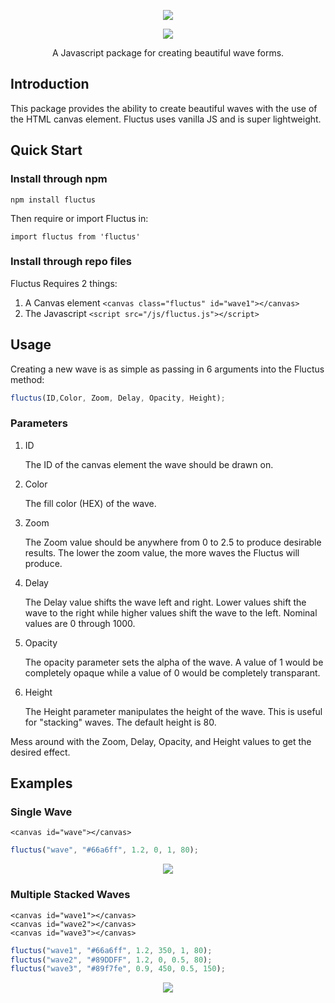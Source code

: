 <p align="center"><img src="https://eagleappteam.com/images/fluctus.png"></p>

<p align="center"><img src="https://eagleappteam.com/images/waves3.png"></p>

<p align="center">A Javascript package for creating beautiful wave forms.</p>

## Introduction

This package provides the ability to create beautiful waves with the use of the HTML canvas element. Fluctus uses vanilla JS and is super lightweight.

## Quick Start

### Install through npm

```
npm install fluctus
```

Then require or import Fluctus in:
```
import fluctus from 'fluctus'
```

### Install through repo files

Fluctus Requires 2 things:

1. A Canvas element ``` <canvas class="fluctus" id="wave1"></canvas> ```
2. The Javascript ``` <script src="/js/fluctus.js"></script> ```

## Usage

Creating a new wave is as simple as passing in 6 arguments into the Fluctus method:

```javascript
fluctus(ID,Color, Zoom, Delay, Opacity, Height); 
```

### Parameters

1. ID

   The ID of the canvas element the wave should be drawn on.
2. Color

   The fill color (HEX) of the wave.
3. Zoom

   The Zoom value should be anywhere from 0 to 2.5 to produce desirable results. The lower the zoom value, the more waves the Fluctus will produce.
4. Delay

   The Delay value shifts the wave left and right. Lower values shift the wave to the right while higher values shift the wave to the left. Nominal values are 0 through 1000.
5. Opacity

   The opacity parameter sets the alpha of the wave. A value of 1 would be completely opaque while a value of 0 would be completely transparant.
6. Height

   The Height parameter manipulates the height of the wave. This is useful for "stacking" waves. The default height is 80.

Mess around with the Zoom, Delay, Opacity, and Height values to get the desired effect.

## Examples

### Single Wave

```
<canvas id="wave"></canvas>
```

```javascript
fluctus("wave", "#66a6ff", 1.2, 0, 1, 80);
```

<p align="center"><img src="https://eagleappteam.com/images/waveexample1.png"></p>

### Multiple Stacked Waves

```
<canvas id="wave1"></canvas>
<canvas id="wave2"></canvas>
<canvas id="wave3"></canvas>
```

```javascript
fluctus("wave1", "#66a6ff", 1.2, 350, 1, 80);
fluctus("wave2", "#89DDFF", 1.2, 0, 0.5, 80);
fluctus("wave3", "#89f7fe", 0.9, 450, 0.5, 150);
```

<p align="center"><img src="https://eagleappteam.com/images/waveexample2.png"></p>

